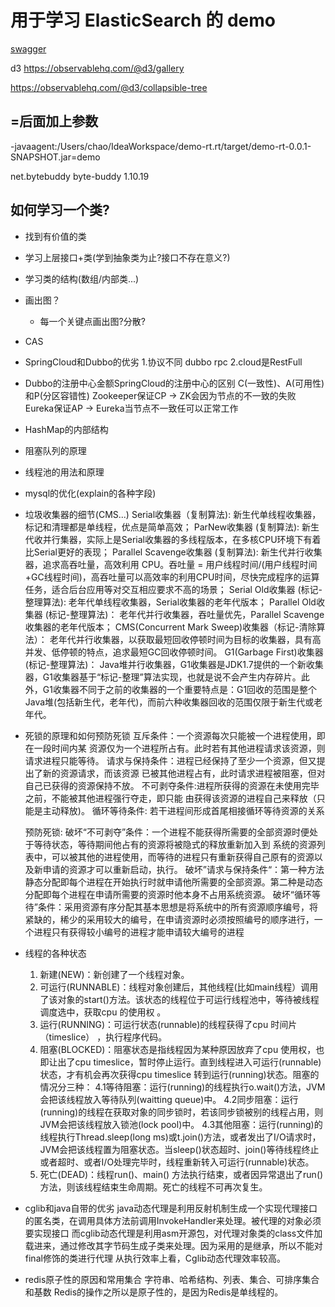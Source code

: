 # 用于学习 ElasticSearch 的 demo

[swagger](http://127.0.0.1:9001/demo_rt/swagger-ui.html)

d3
https://observablehq.com/@d3/gallery

https://observablehq.com/@d3/collapsible-tree

## =后面加上参数
-javaagent:/Users/chao/IdeaWorkspace/demo-rt.rt/target/demo-rt-0.0.1-SNAPSHOT.jar=demo

<dependency>
  <groupId>net.bytebuddy</groupId>
  <artifactId>byte-buddy</artifactId>
  <version>1.10.19</version>
</dependency>

## 如何学习一个类?
* 找到有价值的类
* 学习上层接口+类(学到抽象类为止?接口不存在意义?)
* 学习类的结构(数组/内部类...)
* 画出图？
  * 每一个关键点画出图?分散?


* CAS
* SpringCloud和Dubbo的优劣
  1.协议不同 dubbo rpc 2.cloud是RestFull
* Dubbo的注册中心金额SpringCloud的注册中心的区别
  C(一致性)、A(可用性)和P(分区容错性)
  Zookeeper保证CP -> ZK会因为节点的不一致的失败
  Eureka保证AP    -> Eureka当节点不一致任可以正常工作
* HashMap的内部结构
* 阻塞队列的原理
* 线程池的用法和原理
* mysql的优化(explain的各种字段)
* 垃圾收集器的细节(CMS...)
  Serial收集器（复制算法): 新生代单线程收集器，标记和清理都是单线程，优点是简单高效；
  ParNew收集器 (复制算法): 新生代收并行集器，实际上是Serial收集器的多线程版本，在多核CPU环境下有着比Serial更好的表现；
  Parallel Scavenge收集器 (复制算法): 新生代并行收集器，追求高吞吐量，高效利用 CPU。吞吐量 = 用户线程时间/(用户线程时间+GC线程时间)，高吞吐量可以高效率的利用CPU时间，尽快完成程序的运算任务，适合后台应用等对交互相应要求不高的场景；
  Serial Old收集器 (标记-整理算法): 老年代单线程收集器，Serial收集器的老年代版本；
  Parallel Old收集器 (标记-整理算法)： 老年代并行收集器，吞吐量优先，Parallel Scavenge收集器的老年代版本；
  CMS(Concurrent Mark Sweep)收集器（标记-清除算法）： 老年代并行收集器，以获取最短回收停顿时间为目标的收集器，具有高并发、低停顿的特点，追求最短GC回收停顿时间。
  G1(Garbage First)收集器 (标记-整理算法)： Java堆并行收集器，G1收集器是JDK1.7提供的一个新收集器，G1收集器基于“标记-整理”算法实现，也就是说不会产生内存碎片。此外，G1收集器不同于之前的收集器的一个重要特点是：G1回收的范围是整个Java堆(包括新生代，老年代)，而前六种收集器回收的范围仅限于新生代或老年代。
* 死锁的原理和如何预防死锁
  互斥条件：一个资源每次只能被一个进程使用，即在一段时间内某 资源仅为一个进程所占有。此时若有其他进程请求该资源，则请求进程只能等待。
  请求与保持条件：进程已经保持了至少一个资源，但又提出了新的资源请求，而该资源 已被其他进程占有，此时请求进程被阻塞，但对自己已获得的资源保持不放。
  不可剥夺条件:进程所获得的资源在未使用完毕之前，不能被其他进程强行夺走，即只能 由获得该资源的进程自己来释放（只能是主动释放)。
  循环等待条件: 若干进程间形成首尾相接循环等待资源的关系

  预防死锁:
  破坏“不可剥夺”条件：一个进程不能获得所需要的全部资源时便处于等待状态，等待期间他占有的资源将被隐式的释放重新加入到 系统的资源列表中，可以被其他的进程使用，而等待的进程只有重新获得自己原有的资源以及新申请的资源才可以重新启动，执行。
  破坏”请求与保持条件“：第一种方法静态分配即每个进程在开始执行时就申请他所需要的全部资源。第二种是动态分配即每个进程在申请所需要的资源时他本身不占用系统资源。
  破坏“循环等待”条件：采用资源有序分配其基本思想是将系统中的所有资源顺序编号，将紧缺的，稀少的采用较大的编号，在申请资源时必须按照编号的顺序进行，一个进程只有获得较小编号的进程才能申请较大编号的进程

* 线程的各种状态
  1. 新建(NEW)：新创建了一个线程对象。
  2. 可运行(RUNNABLE)：线程对象创建后，其他线程(比如main线程）调用了该对象的start()方法。该状态的线程位于可运行线程池中，等待被线程调度选中，获取cpu 的使用权 。
  3. 运行(RUNNING)：可运行状态(runnable)的线程获得了cpu 时间片（timeslice） ，执行程序代码。
  4. 阻塞(BLOCKED)：阻塞状态是指线程因为某种原因放弃了cpu 使用权，也即让出了cpu timeslice，暂时停止运行。直到线程进入可运行(runnable)状态，才有机会再次获得cpu timeslice 转到运行(running)状态。阻塞的情况分三种：
   4.1等待阻塞：运行(running)的线程执行o.wait()方法，JVM会把该线程放入等待队列(waitting queue)中。
   4.2同步阻塞：运行(running)的线程在获取对象的同步锁时，若该同步锁被别的线程占用，则JVM会把该线程放入锁池(lock pool)中。
   4.3其他阻塞：运行(running)的线程执行Thread.sleep(long ms)或t.join()方法，或者发出了I/O请求时，JVM会把该线程置为阻塞状态。当sleep()状态超时、join()等待线程终止或者超时、或者I/O处理完毕时，线程重新转入可运行(runnable)状态。
  5. 死亡(DEAD)：线程run()、main() 方法执行结束，或者因异常退出了run()方法，则该线程结束生命周期。死亡的线程不可再次复生。
* cglib和java自带的优劣
  java动态代理是利用反射机制生成一个实现代理接口的匿名类，在调用具体方法前调用InvokeHandler来处理。被代理的对象必须要实现接口
  而cglib动态代理是利用asm开源包，对代理对象类的class文件加载进来，通过修改其字节码生成子类来处理。因为采用的是继承，所以不能对final修饰的类进行代理
  从执行效率上看，Cglib动态代理效率较高。
* redis原子性的原因和常用集合
  字符串、哈希结构、列表、集合、可排序集合和基数
  Redis的操作之所以是原子性的，是因为Redis是单线程的。